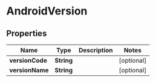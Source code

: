 # AndroidVersion

## Properties
Name | Type | Description | Notes
------------ | ------------- | ------------- | -------------
**versionCode** | **String** |  |  [optional]
**versionName** | **String** |  |  [optional]
